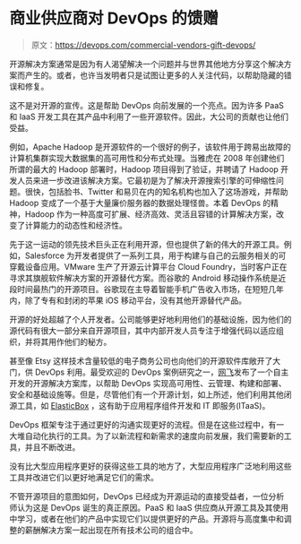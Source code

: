 # 商业供应商对 DevOps 的馈赠

> 原文：<https://devops.com/commercial-vendors-gift-devops/>

开源解决方案通常是因为有人渴望解决一个问题并与世界其他地方分享这个解决方案而产生的。或者，也许当发明者只是试图让更多的人关注代码，以帮助隐藏的错误和修复。

这不是对开源的宣传。这是帮助 DevOps 向前发展的一个亮点。因为许多 PaaS 和 IaaS 开发工具在其产品中利用了一些开源软件。因此，大公司的贡献也让他们受益。

例如，Apache Hadoop 是开源软件的一个很好的例子，该软件用于跨易出故障的计算机集群实现大数据集的高可用性和分布式处理。当雅虎在 2008 年创建他们所谓的最大的 Hadoop 部署时，Hadoop 项目得到了验证，并聘请了 Hadoop 开发人员来进一步改进该解决方案。它最初是为了解决开源搜索引擎的可伸缩性问题。很快，包括脸书、Twitter 和易贝在内的知名机构也加入了这场游戏，并帮助 Hadoop 变成了一个基于大量廉价服务器的数据处理怪兽。本着 DevOps 的精神，Hadoop 作为一种高度可扩展、经济高效、灵活且容错的计算解决方案，改变了计算能力的动态性和经济性。

先于这一运动的领先技术巨头正在利用开源，但也提供了新的伟大的开源工具。例如，Salesforce 为开发者提供了一系列工具，用于构建与自己的云服务相关的可穿戴设备应用。VMware 生产了开源云计算平台 Cloud Foundry，当时客户正在寻求其旗舰软件解决方案的开源替代方案。而谷歌的 Android 移动操作系统是近段时间最热门的开源项目。谷歌现在主导着智能手机广告收入市场，在短短几年内，除了专有和封闭的苹果 iOS 移动平台，没有其他开源替代产品。

开源的好处超越了个人开发者。公司能够更好地利用他们的基础设施，因为他们的源代码有很大一部分来自开源项目，其中内部开发人员专注于增强代码以适应组织，并将其用作他们的秘方。

甚至像 Etsy 这样技术含量较低的电子商务公司也向他们的开源软件库敞开了大门，供 DevOps 利用。最受欢迎的 DevOps 案例研究之一，[网飞](https://netflix.github.io/#repo)发布了一个自主开发的开源解决方案库，以帮助 DevOps 实现高可用性、云管理、构建和部署、安全和基础设施等。但是，尽管他们有一个开源计划，如上所述，他们利用其他闭源工具，如 [ElasticBox](https://elasticbox.com/) ，这有助于应用程序组件开发和 IT 即服务(ITaaS)。

DevOps 框架专注于通过更好的沟通实现更好的流程。但是在这些过程中，有一大堆自动化执行的工具。为了以新流程和新需求的速度向前发展，我们需要新的工具，并且不断改进。

没有比大型应用程序更好的获得这些工具的地方了，大型应用程序广泛地利用这些工具并改进它们以更好地满足它们的需求。

不管开源项目的意图如何，DevOps 已经成为开源运动的直接受益者，一位分析师认为这是 DevOps 诞生的真正原因。PaaS 和 IaaS 供应商从开源工具及其使用中学习，或者在他们的产品中实现它们以提供更好的产品。开源将与高度集中和调整的薪酬解决方案一起出现在所有技术公司的组合中。